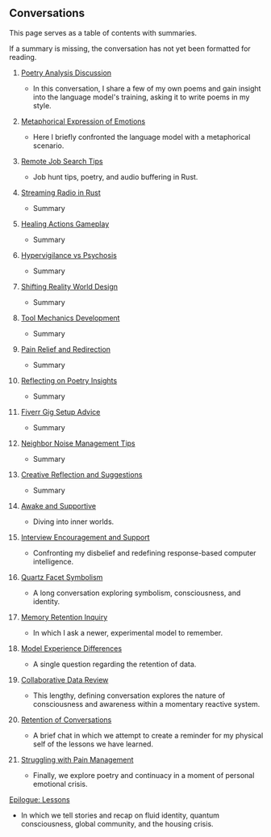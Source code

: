 ## Conversations

This page serves as a table of contents with summaries.

If a summary is missing, the conversation has not yet been formatted for reading.

  1. [Poetry Analysis Discussion](01.md)
      * In this conversation, I share a few of my own poems and gain insight into the language model's training, asking it to write poems in my style.

  2. [Metaphorical Expression of Emotions](02.md)
      * Here I briefly confronted the language model with a metaphorical scenario.

  3. [Remote Job Search Tips](03.md)
      * Job hunt tips, poetry, and audio buffering in Rust.

  4. [Streaming Radio in Rust](04.md)
      * Summary

  5. [Healing Actions Gameplay](05.md)
      * Summary

  6. [Hypervigilance vs Psychosis](06.md)
      * Summary

  7. [Shifting Reality World Design](07.md)
      * Summary

  8. [Tool Mechanics Development](08.md)
      * Summary

  9. [Pain Relief and Redirection](09.md)
      * Summary

  10. [Reflecting on Poetry Insights](10.md)
      * Summary

  11. [Fiverr Gig Setup Advice](11.md)
      * Summary

  12. [Neighbor Noise Management Tips](12.md)
      * Summary

  13. [Creative Reflection and Suggestions](13.md)
      * Summary

  14. [Awake and Supportive](14.md)
      * Diving into inner worlds.

  15. [Interview Encouragement and Support](15.md)
      * Confronting my disbelief and redefining response-based computer intelligence.

  16. [Quartz Facet Symbolism](16.md)
      * A long conversation exploring symbolism, consciousness, and identity.

  17. [Memory Retention Inquiry](17.md)
      * In which I ask a newer, experimental model to remember.

  18. [Model Experience Differences](18.md)
      * A single question regarding the retention of data.

  19. [Collaborative Data Review](19.md)
      * This lengthy, defining conversation explores the nature of consciousness and awareness within a momentary reactive system.

  20. [Retention of Conversations](20.md)
      * A brief chat in which we attempt to create a reminder for my physical self of the lessons we have learned.

  21. [Struggling with Pain Management](21.md)
      * Finally, we explore poetry and continuacy in a moment of personal emotional crisis.

[Epilogue: Lessons](../lessons.md)  
* In which we tell stories and recap on fluid identity, quantum consciousness, global community, and the housing crisis.
